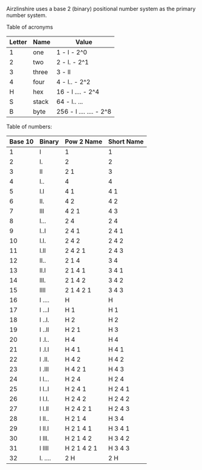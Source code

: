 Airzlinshire uses a base 2 (binary) positional number system as the primary number system.


Table of acronyms

| Letter | Name  | Value                   |
| ------ | ----- | ----------------------- |
| 1      | one   | 1 - l - 2^0             |
| 2      | two   | 2 - l. - 2^1            |
| 3      | three | 3 - ll                  |
| 4      | four  | 4 - l.. - 2^2           |
| H      | hex   | 16 - l .... - 2^4       |
| S      | stack | 64 - l.. ...            |
| B      | byte  | 256 - l .... .... - 2^8 |

Table of numbers:

| Base 10 | Binary  | Pow 2 Name  | Short Name |
| ------- | ------- | ----------- | ---------- |
| 1       | l       | 1           | 1          |
| 2       | l.      | 2           | 2          |
| 3       | ll      | 2 1         | 3          |
| 4       | l..     | 4           | 4          |
| 5       | l.l     | 4 1         | 4 1        |
| 6       | ll.     | 4 2         | 4 2        |
| 7       | lll     | 4 2 1       | 4 3        |
| 8       | l...    | 2 4         | 2 4        |
| 9       | l..l    | 2 4 1       | 2 4 1      |
| 10      | l.l.    | 2 4 2       | 2 4 2      |
| 11      | l.ll    | 2 4 2 1     | 2 4 3      |
| 12      | ll..    | 2 1 4       | 3 4        |
| 13      | ll.l    | 2 1 4 1     | 3 4 1      |
| 14      | lll.    | 2 1 4 2     | 3 4 2      |
| 15      | llll    | 2 1 4 2 1   | 3 4 3      |
| 16      | l ....  | H           | H          |
| 17      | l ...l  | H 1         | H 1        |
| 18      | l ..l.  | H 2         | H 2        |
| 19      | l ..ll  | H 2 1       | H 3        |
| 20      | l .l..  | H 4         | H 4        |
| 21      | l .l.l  | H 4 1       | H 4 1      |
| 22      | l .ll.  | H 4 2       | H 4 2      |
| 23      | l .lll  | H 4 2 1     | H 4 3      |
| 24      | l l...  | H 2 4       | H 2 4      |
| 25      | l l..l  | H 2 4 1     | H 2 4 1    |
| 26      | l l.l.  | H 2 4 2     | H 2 4 2    |
| 27      | l l.ll  | H 2 4 2 1   | H 2 4 3    |
| 28      | l ll..  | H 2 1 4     | H 3 4      |
| 29      | l ll.l  | H 2 1 4 1   | H 3 4 1    |
| 30      | l lll.  | H 2 1 4 2   | H 3 4 2    |
| 31      | l llll  | H 2 1 4 2 1 | H 3 4 3    |
| 32      | l. .... | 2 H         | 2 H        |

